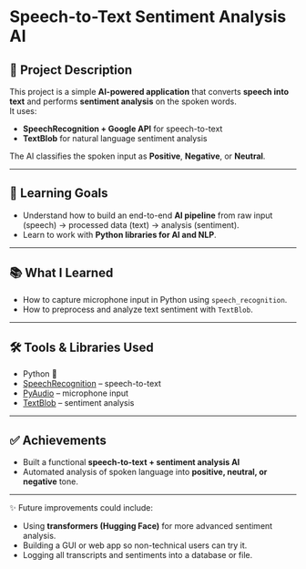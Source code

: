 # Speech-to-Text Sentiment Analysis AI  

## 📌 Project Description  
This project is a simple **AI-powered application** that converts **speech into text** and performs **sentiment analysis** on the spoken words.  
It uses:  
- **SpeechRecognition + Google API** for speech-to-text  
- **TextBlob** for natural language sentiment analysis  

The AI classifies the spoken input as **Positive**, **Negative**, or **Neutral**.  

---

## 🎯 Learning Goals  
- Understand how to build an end-to-end **AI pipeline** from raw input (speech) → processed data (text) → analysis (sentiment).  
- Learn to work with **Python libraries for AI and NLP**.  

---

## 📚 What I Learned  
- How to capture microphone input in Python using `speech_recognition`.  
- How to preprocess and analyze text sentiment with `TextBlob`.    

---

## 🛠️ Tools & Libraries Used  
- Python 🐍  
- [SpeechRecognition](https://pypi.org/project/SpeechRecognition/) – speech-to-text  
- [PyAudio](https://pypi.org/project/PyAudio/) – microphone input  
- [TextBlob](https://textblob.readthedocs.io/en/dev/) – sentiment analysis

---

## ✅ Achievements  
- Built a functional **speech-to-text + sentiment analysis AI**
- Automated analysis of spoken language into **positive, neutral, or negative** tone.  

---

✨ Future improvements could include:  
- Using **transformers (Hugging Face)** for more advanced sentiment analysis.  
- Building a GUI or web app so non-technical users can try it.  
- Logging all transcripts and sentiments into a database or file.  
